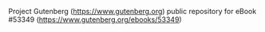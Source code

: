 Project Gutenberg (https://www.gutenberg.org) public repository for
eBook #53349 (https://www.gutenberg.org/ebooks/53349)
